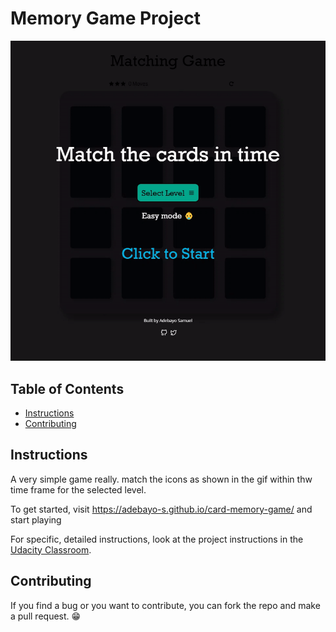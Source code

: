 # Memory Game Project


![gif of the game](./img/card-memory-game.gif)

## Table of Contents

* [Instructions](#instructions)
* [Contributing](#contributing)

## Instructions

A very simple game really. match the icons as shown in the gif within thw time frame for the selected level.

To get started, visit https://adebayo-s.github.io/card-memory-game/ and start playing

For specific, detailed instructions, look at the project instructions in the [Udacity Classroom](https://classroom.udacity.com/me).

## Contributing

If you find a bug or you want to contribute, you can fork the repo and make a pull request. 😁
